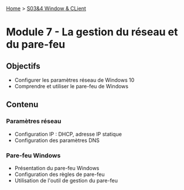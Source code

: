 [Home](https://github.com/Addleo/TSSR/tree/main) > [S03&4 Window & CLient](https://github.com/Addleo/TSSR/tree/S03%264-Windows_client)  
# Module 7 - La gestion du réseau et du pare-feu

## Objectifs
- Configurer les paramètres réseau de Windows 10
- Comprendre et utiliser le pare-feu de Windows

## Contenu
### Paramètres réseau
- Configuration IP : DHCP, adresse IP statique
- Configuration des paramètres DNS

### Pare-feu Windows
- Présentation du pare-feu Windows
- Configuration des règles de pare-feu
- Utilisation de l'outil de gestion du pare-feu
